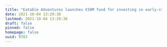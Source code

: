 ```yaml
---
title: "Eatable Adventures launches €50M fund for investing in early-stage food and agriculture tech startups"
date: 2021-10-04 13:29:38
lastmod: 2021-10-04 13:29:38
draft: false
pinned: false
homepage: false
uuid: 9783
---
```

